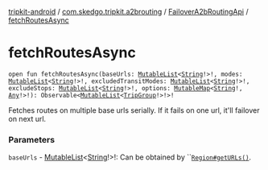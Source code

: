 [tripkit-android](../../index.md) / [com.skedgo.tripkit.a2brouting](../index.md) / [FailoverA2bRoutingApi](index.md) / [fetchRoutesAsync](./fetch-routes-async.md)

# fetchRoutesAsync

`open fun fetchRoutesAsync(baseUrls: `[`MutableList`](https://kotlinlang.org/api/latest/jvm/stdlib/kotlin.collections/-mutable-list/index.html)`<`[`String`](https://kotlinlang.org/api/latest/jvm/stdlib/kotlin/-string/index.html)`!>!, modes: `[`MutableList`](https://kotlinlang.org/api/latest/jvm/stdlib/kotlin.collections/-mutable-list/index.html)`<`[`String`](https://kotlinlang.org/api/latest/jvm/stdlib/kotlin/-string/index.html)`!>!, excludedTransitModes: `[`MutableList`](https://kotlinlang.org/api/latest/jvm/stdlib/kotlin.collections/-mutable-list/index.html)`<`[`String`](https://kotlinlang.org/api/latest/jvm/stdlib/kotlin/-string/index.html)`!>!, excludeStops: `[`MutableList`](https://kotlinlang.org/api/latest/jvm/stdlib/kotlin.collections/-mutable-list/index.html)`<`[`String`](https://kotlinlang.org/api/latest/jvm/stdlib/kotlin/-string/index.html)`!>!, options: `[`MutableMap`](https://kotlinlang.org/api/latest/jvm/stdlib/kotlin.collections/-mutable-map/index.html)`<`[`String`](https://kotlinlang.org/api/latest/jvm/stdlib/kotlin/-string/index.html)`!, `[`Any`](https://kotlinlang.org/api/latest/jvm/stdlib/kotlin/-any/index.html)`!>!): Observable<`[`MutableList`](https://kotlinlang.org/api/latest/jvm/stdlib/kotlin.collections/-mutable-list/index.html)`<`[`TripGroup`](../../com.skedgo.tripkit.routing/-trip-group/index.md)`!>!>!`

Fetches routes on multiple base urls serially. If it fails on one url, it'll failover on next url.

### Parameters

`baseUrls` - [MutableList](https://kotlinlang.org/api/latest/jvm/stdlib/kotlin.collections/-mutable-list/index.html)&lt;[String](https://kotlinlang.org/api/latest/jvm/stdlib/kotlin/-string/index.html)!&gt;!: Can be obtained by ``[`Region#getURLs()`](../../com.skedgo.tripkit.common.model/-region/get-u-r-ls.md).